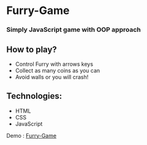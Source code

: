 # Furry-Game
### Simply JavaScript game with OOP approach

## How to play?

* Control Furry with arrows keys
* Collect as many coins as you can
* Avoid walls or you will crash!

## Technologies:

* HTML
* CSS
* JavaScript



Demo : [Furry-Game](https://adambizan.github.io/Furry-Game/)

